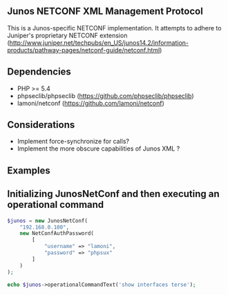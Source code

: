 Junos NETCONF XML Management Protocol
-------------------------------------
This is a Junos-specific NETCONF implementation.  It attempts to adhere to Juniper's proprietary NETCONF extension
(http://www.juniper.net/techpubs/en_US/junos14.2/information-products/pathway-pages/netconf-guide/netconf.html)

Dependencies
-------------
 - PHP >= 5.4
 - phpseclib/phpseclib (https://github.com/phpseclib/phpseclib)
 - lamoni/netconf (https://github.com/lamoni/netconf)

Considerations
--------------
 - Implement force-synchronize for <commit-configuration> calls?
 - Implement the more obscure capabilities of Junos XML <get-configuration>?

Examples
--------

Initializing JunosNetConf and then executing an operational command
------------------------------------------------------------------
```php
$junos = new JunosNetConf(
    "192.168.0.100",
    new NetConfAuthPassword(
        [
            "username" => "lamoni",
            "password" => "phpsux"
        ]
    )
);

echo $junos->operationalCommandText('show interfaces terse');
```